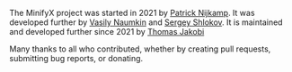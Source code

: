 The MinifyX project was started in 2021 by [Patrick
Nijkamp](https://github.com/b03tz). It was developed further by [Vasily
Naumkin](https://github.com/bezumkin) and [Sergey
Shlokov](https://github.com/sergant210). It is maintained and developed further
since 2021 by [Thomas Jakobi](https://github.com/jako)

Many thanks to all who contributed, whether by creating pull requests,
submitting bug reports, or donating.